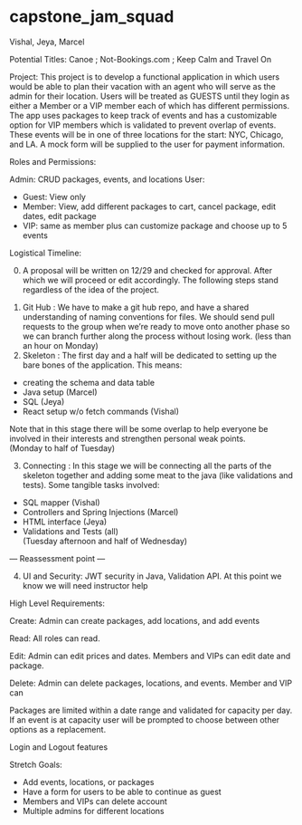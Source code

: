 # capstone_jam_squad

Vishal, Jeya, Marcel

Potential Titles: Canoe ; Not-Bookings.com ; Keep Calm and Travel On 

Project: This project is to develop a functional application in which users would be able to plan their vacation with an agent who will serve as the admin for their location. Users will be treated as GUESTS until they login as either a Member or a VIP member each of which has different permissions. The app uses packages to keep track of events and has a customizable option for VIP members which is validated to prevent overlap of events. These events will be in one of three locations for the start: NYC, Chicago, and LA. A mock form will be supplied to the user for payment information. 

Roles and Permissions:

Admin: CRUD packages, events, and locations
User:
-	Guest: View only
-	Member: View, add different packages to cart, cancel package, edit dates, edit package
-	VIP: same as member plus can customize package and choose up to 5 events 	

Logistical Timeline:  
 
  0) A proposal will be written on 12/29 and checked for approval. After which we will proceed or edit accordingly. The following steps stand regardless of the idea of the project. 
 
1.	Git Hub : We have to make a git hub repo, and have a shared understanding of naming conventions for files. We should send pull requests to the group when we’re ready to move onto another phase so we can branch further along the process without losing work. (less than an hour on Monday)  
2.	Skeleton : The first day and a half will be dedicated to setting up the bare bones of the application. This means: 	
- creating the schema and data table       
- Java setup (Marcel)	 
- SQL (Jeya)        
- React setup w/o fetch commands (Vishal)  

Note that in this stage there will be some overlap to help everyone be involved in their interests and strengthen personal weak points.   
	(Monday to half of Tuesday) 

3.	Connecting : In this stage we will be connecting all the parts of the skeleton together and adding some meat to the java (like validations and tests). Some tangible tasks involved:	
 - SQL mapper (Vishal)	
- Controllers and Spring Injections (Marcel)	
- HTML interface (Jeya)     
- Validations and Tests (all)  
(Tuesday afternoon and half of Wednesday)

— Reassessment point — 

4.	UI and Security: JWT security in Java, Validation API. At this point we know we will need instructor help 

High Level Requirements:

Create: Admin can create packages, add locations, and add events 

Read: All roles can read.

Edit: Admin can edit prices and dates. Members and VIPs can edit date and package.

Delete: Admin can delete packages, locations, and events. Member and VIP can  

Packages are limited within a date range and validated for capacity per day. If an event is at capacity user will be prompted to choose between other options as a replacement.

Login and Logout features

Stretch Goals:

-	Add events, locations, or packages
-	Have a form for users to be able to continue as guest
-	Members and VIPs can delete account
-	Multiple admins for different locations


